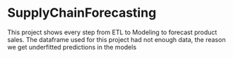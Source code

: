 # SupplyChainForecasting
This project shows every step from ETL to Modeling to forecast product sales. The dataframe used for this project had not enough data, the reason we get underfitted predictions in the models

